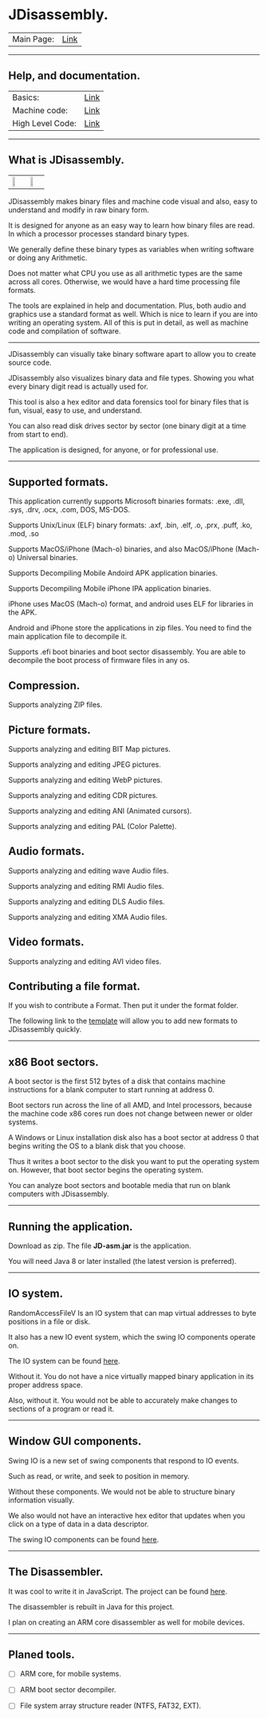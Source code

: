 JDisassembly.
=============================

<table>
  <tr><td>Main Page:</td><td><a href="https://recoskie.github.io/JDisassembly/index.html">Link</a></td></tr>
</table>

------------------------------------------------------------

## Help, and documentation.

<table>
  <tr><td>Basics:</td><td><a href="https://recoskie.github.io/JDisassembly/docs/Basics.html">Link</a></td></tr>
  <tr><td>Machine code:</td><td><a href="https://recoskie.github.io/JDisassembly/docs/Machine.html">Link</a></td></tr>
  <tr><td>High Level Code:</td><td><a href="https://recoskie.github.io/JDisassembly/docs/Code.html">Link</a></td></tr>
</table>

------------------------------------------------------------

## What is JDisassembly.

<table>
  <tr>
    <td>
      <a href="https://recoskie.github.io/JDisassembly/docs/Figs/pre1.gif" target="_blank"><img src="https://recoskie.github.io/JDisassembly/docs/Figs/pre1.gif" style="width:50%;"></a>
    </td>
    <td>
      <a href="https://recoskie.github.io/JDisassembly/docs/Figs/pre2.gif" target="_blank"><img src="https://recoskie.github.io/JDisassembly/docs/Figs/pre2.gif" style="width:50%;"></a>
    </td>
  </tr>
</table>

JDisassembly makes binary files and machine code visual and also, easy to understand and modify in raw binary form.

It is designed for anyone as an easy way to learn how binary files are read. In which a processor processes standard binary types.

We generally define these binary types as variables when writing software or doing any Arithmetic.

Does not matter what CPU you use as all arithmetic types are the same across all cores. Otherwise, we would have a hard time processing file formats.

The tools are explained in help and documentation. Plus, both audio and graphics use a standard format as well. Which is nice to learn if you are into writing an operating system. All of this is put in detail, as well as machine code and compilation of software.

------------------------------------------------------------

JDisassembly can visually take binary software apart to allow you to create source code.

JDisassembly also visualizes binary data and file types. Showing you what every binary digit read is actually used for.

This tool is also a hex editor and data forensics tool for binary files that is fun, visual, easy to use, and understand.

You can also read disk drives sector by sector (one binary digit at a time from start to end).

The application is designed, for anyone, or for professional use.

------------------------------------------------------------
Supported formats.
------------------------------------------------------------

This application currently supports Microsoft binaries formats: .exe, .dll, .sys, .drv, .ocx, .com, DOS, MS-DOS.

Supports Unix/Linux (ELF) binary formats: .axf, .bin, .elf, .o, .prx, .puff, .ko, .mod, .so

Supports MacOS/iPhone (Mach-o) binaries, and also MacOS/iPhone (Mach-o) Universal binaries.

Supports Decompiling Mobile Andoird APK application binaries.

Supports Decompiling Mobile iPhone IPA application binaries.

iPhone uses MacOS (Mach-o) format, and android uses ELF for libraries in the APK.

Android and iPhone store the applications in zip files. You need to find the main application file to decompile it.

Supports .efi boot binaries and boot sector disassembly. You are able to decompile the boot process of firmware files in any os.

## Compression.

Supports analyzing ZIP files.

## Picture formats.

Supports analyzing and editing BIT Map pictures.

Supports analyzing and editing JPEG pictures.

Supports analyzing and editing WebP pictures.

Supports analyzing and editing CDR pictures.

Supports analyzing and editing ANI (Animated cursors).

Supports analyzing and editing PAL (Color Palette).

## Audio formats.

Supports analyzing and editing wave Audio files.

Supports analyzing and editing RMI Audio files.

Supports analyzing and editing DLS Audio files.

Supports analyzing and editing XMA Audio files.

## Video formats.

Supports analyzing and editing AVI video files.

## Contributing a file format.

If you wish to contribute a Format. Then put it under the format folder.

The following link to the <a href="https://gist.github.com/Recoskie/1c75264cb072aaf41e871ffd2a1f7370">template</a> will allow you to add new formats to JDisassembly quickly.

------------------------------------------------------------
x86 Boot sectors.
------------------------------------------------------------

A boot sector is the first 512 bytes of a disk that contains machine instructions for a blank computer to start running at address 0.

Boot sectors run across the line of all AMD, and Intel processors, because the machine code x86 cores run does not change between newer or older systems.

A Windows or Linux installation disk also has a boot sector at address 0 that begins writing the OS to a blank disk that you choose.

Thus it writes a boot sector to the disk you want to put the operating system on. However, that boot sector begins the operating system.

You can analyze boot sectors and bootable media that run on blank computers with JDisassembly.

------------------------------------------------------------
Running the application.
------------------------------------------------------------

Download as zip. The file <strong>JD-asm.jar</strong> is the application.

You will need Java 8 or later installed (the latest version is preferred).

------------------------------------------------------------
IO system.
------------------------------------------------------------

RandomAccessFileV Is an IO system that can map virtual addresses to byte positions in a file or disk.

It also has a new IO event system, which the swing IO components operate on.

The IO system can be found <a href="https://github.com/Recoskie/RandomAccessFileV">here</a>.

Without it. You do not have a nice virtually mapped binary application in its proper address space.

Also, without it. You would not be able to accurately make changes to sections of a program or read it.

------------------------------------------------------------
Window GUI components.
------------------------------------------------------------

Swing IO is a new set of swing components that respond to IO events.

Such as read, or write, and seek to position in memory.

Without these components. We would not be able to structure binary information visually.

We also would not have an interactive hex editor that updates when you click on a type of data in a data descriptor.

The swing IO components can be found <a href="https://github.com/Recoskie/swingIO">here</a>.

------------------------------------------------------------
The Disassembler.
------------------------------------------------------------

It was cool to write it in JavaScript. The project can be found <a href="https://github.com/Recoskie/X86-64-CPU-Binary-Code-Disassembler-JS">here</a>.

The disassembler is rebuilt in Java for this project.

I plan on creating an ARM core disassembler as well for mobile devices.

------------------------------------------------------------
Planed tools.
------------------------------------------------------------

- [ ] ARM core, for mobile systems.

- [ ] ARM boot sector decompiler.

- [ ] File system array structure reader (NTFS, FAT32, EXT).
